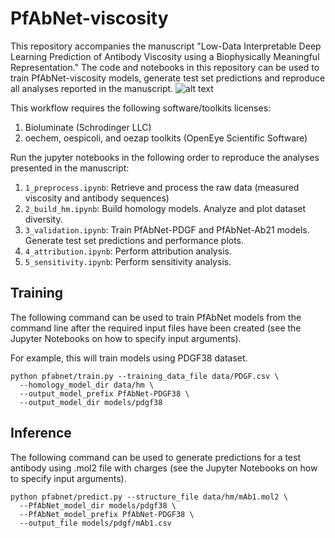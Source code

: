 # PfAbNet-viscosity
This repository accompanies the manuscript "Low-Data Interpretable Deep Learning Prediction of Antibody Viscosity using a Biophysically Meaningful Representation." The code and notebooks in this repository can be used to train PfAbNet-viscosity models, generate test set predictions and reproduce all analyses reported in the manuscript.
![alt text](https://github.com/PfizerRD/PfAbNet-viscosity/blob/main/images/PfAbNet-viscosity_workflow.png?raw=true)

This workflow requires the following software/toolkits licenses:
1. Bioluminate (Schrodinger LLC)
2. oechem, oespicoli, and oezap toolkits (OpenEye Scientific Software)

Run the jupyter notebooks in the following order to reproduce the analyses presented in the manuscript:
1. ```1_preprocess.ipynb```: Retrieve and process the raw data (measured viscosity and antibody sequences)
2. ```2_build_hm.ipynb```: Build homology models. Analyze and plot dataset diversity.
3. ```3_validation.ipynb```: Train PfAbNet-PDGF and PfAbNet-Ab21 models. Generate test set predictions and performance plots.
4. ```4_attribution.ipynb```: Perform attribution analysis.
5. ```5_sensitivity.ipynb```: Perform sensitivity analysis.

## Training
The following command can be used to train PfAbNet models from the command line after the required input files have been created (see the Jupyter Notebooks on how to specify input arguments).

For example, this will train models using PDGF38 dataset.

```
python pfabnet/train.py --training_data_file data/PDGF.csv \
  --homology_model_dir data/hm \
  --output_model_prefix PfAbNet-PDGF38 \
  --output_model_dir models/pdgf38
```

## Inference
The following command can be used to generate predictions for a test antibody using .mol2 file with charges (see the Jupyter Notebooks on how to specify input arguments).

```
python pfabnet/predict.py --structure_file data/hm/mAb1.mol2 \
  --PfAbNet_model_dir models/pdgf38 \
  --PfAbNet_model_prefix PfAbNet-PDGF38 \
  --output_file models/pdgf/mAb1.csv
```

